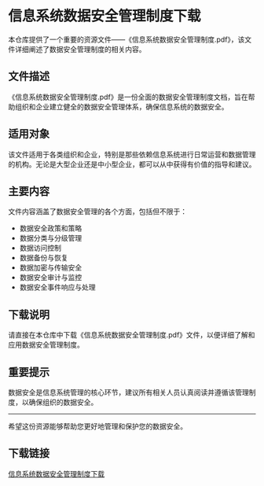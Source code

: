 # 信息系统数据安全管理制度下载

本仓库提供了一个重要的资源文件——《信息系统数据安全管理制度.pdf》，该文件详细阐述了数据安全管理制度的相关内容。

## 文件描述

《信息系统数据安全管理制度.pdf》是一份全面的数据安全管理制度文档，旨在帮助组织和企业建立健全的数据安全管理体系，确保信息系统的数据安全。

## 适用对象

该文件适用于各类组织和企业，特别是那些依赖信息系统进行日常运营和数据管理的机构。无论是大型企业还是中小型企业，都可以从中获得有价值的指导和建议。

## 主要内容

文件内容涵盖了数据安全管理的各个方面，包括但不限于：

- 数据安全政策和策略
- 数据分类与分级管理
- 数据访问控制
- 数据备份与恢复
- 数据加密与传输安全
- 数据安全审计与监控
- 数据安全事件响应与处理

## 下载说明

请直接在本仓库中下载《信息系统数据安全管理制度.pdf》文件，以便详细了解和应用数据安全管理制度。

## 重要提示

数据安全是信息系统管理的核心环节，建议所有相关人员认真阅读并遵循该管理制度，以确保组织的数据安全。

---

希望这份资源能够帮助您更好地管理和保护您的数据安全。

## 下载链接

[信息系统数据安全管理制度下载](https://pan.quark.cn/s/af8853d12990)